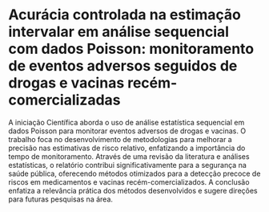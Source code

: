 # Acurácia controlada na estimação intervalar em análise sequencial com dados Poisson: monitoramento de eventos adversos seguidos de drogas e vacinas recém-comercializadas


A iniciação Científica aborda o uso de análise estatística sequencial em dados Poisson para monitorar eventos adversos de drogas e vacinas. O trabalho foca no desenvolvimento de metodologias para melhorar a precisão nas estimativas de risco relativo, enfatizando a importância do tempo de monitoramento. Através de uma revisão da literatura e análises estatísticas, o relatório contribui significativamente para a segurança na saúde pública, oferecendo métodos otimizados para a detecção precoce de riscos em medicamentos e vacinas recém-comercializados. A conclusão enfatiza a relevância prática dos métodos desenvolvidos e sugere direções para futuras pesquisas na área.
